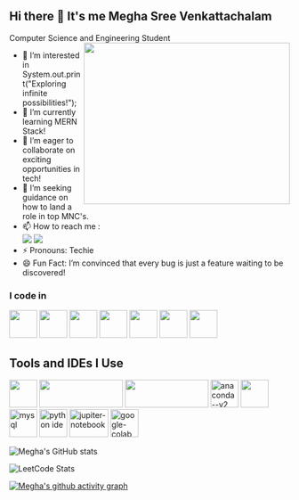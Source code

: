 ## Hi there 👋 It's me Megha Sree Venkattachalam

Computer Science and Engineering Student
<img align="right" width="370" height="290" src="https://i.pinimg.com/originals/47/f0/34/47f0342cec72b800463bf003eac1257e.gif">
- 👀 I’m interested in System.out.print("Exploring infinite possibilities!");
- 🌱 I’m currently learning MERN Stack!
- 👯 I’m eager to collaborate on exciting opportunities in tech!
- 🤔 I’m seeking guidance on how to land a role in top MNC's.
- 📫 How to reach me :
<br /> [<img src="https://img.shields.io/badge/Twitter-1DA1F2?style=for-the-badge&logo=twitter&logoColor=white" />](https://x.com/MeghaSreeVenkat) [<img src="https://img.shields.io/badge/LinkedIn-0077B5?style=for-the-badge&logo=linkedin&logoColor=white" />](https://www.linkedin.com/in/meghasree-v/)
- ⚡ Pronouns: Techie
- 😄 Fun Fact: I’m convinced that every bug is just a feature waiting to be discovered!

### I code in
<img height="50" width="50" src="https://img.icons8.com/color/48/000000/python.png" /> <img height="50" width="50" src="https://img.icons8.com/color/48/000000/c-programming.png" /> <img height="50" width="50" src="https://img.icons8.com/color/48/000000/java-coffee-cup-logo.png" /> <img height="50" width="50" src="https://img.icons8.com/color/48/000000/html-5.png" /> <img height="50" width="50" src="https://img.icons8.com/color/48/000000/css3.png" /> <img height="50" width="50" src="https://img.icons8.com/color/48/000000/bootstrap.png" /> <img height="50" width="50" src="https://img.icons8.com/color/48/000000/mysql-logo.png"/>

## Tools and IDEs I Use
<img height="50" width="50" src="https://img.icons8.com/color/48/000000/visual-studio-code-2019.png"/> <img height="50" width="150" src="https://img.shields.io/badge/IntelliJIDEA-000000.svg?logo=intellij-idea&logoColor=white"/> <img height="50" width="150" src="https://img.shields.io/badge/Notepad++-90E59A.svg?&logo=notepad%2b%2b&logoColor=black"/> <img width="50" height="50" src="https://img.icons8.com/fluency/48/anaconda--v2.png" alt="anaconda--v2"/> <img height="50" width="50" src="https://img.icons8.com/color/48/000000/figma--v1.png"/> <img width="50" height="50" src="https://www.logolynx.com/images/logolynx/38/38e551942fc7b62ce1076546e25ece92.png" alt="mysql"/> <img height="50" width="50" src="https://img.icons8.com/color/48/000000/python.png" alt="python ide"/> <img width="70" height="50" src="https://vinciai.academy/wp-content/uploads/2022/08/jupyter.png" alt="jupiter-notebook"/> <img width="50" height="50" src="https://user-images.githubusercontent.com/13848158/155354329-cf7c3352-a72a-478d-82a7-04e3833b03b7.png" alt="google-colab"/> 

![Megha's GitHub stats](https://github-readme-stats.vercel.app/api?username=MeghaSreeVenkattachalam&theme=dark&show_icons=true&&hide=issues,contribs)

![LeetCode Stats](https://leetcard.jacoblin.cool/Megha_Sree_Venkattachalam?theme=dark&font=Gentium%20Basic&ext=heatmap)

[![Megha's github activity graph](https://github-readme-activity-graph.vercel.app/graph?username=MeghaSreeVenkattachalam&bg_color=000000&color=ffffff&line=0fff77&point=fcfcfc&area=true&hide_border=true)](https://github.com/ashutosh00710/github-readme-activity-graph)

